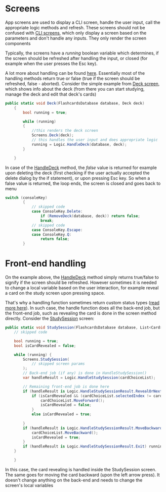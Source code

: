 # Screens #
App screens are used to display a CLI screen, handle the user input, call the appropriate logic methods and refresh. These screens should not be confused with [CLI screens](../../CLI/Screens.cs), which only display a screen based on the parameters and don't handle any inputs. They only render the screen components

Typically, the screens have a *running* boolean variable which determines, if the screen should be refreshed after handling the input, or closed (for example when the user presses the Esc key).

A lot more about handling can be found [here](../handling/README.md). Essentially most of the handling methods return true or false (true if the screen should be refreshed, false - aborted). Consider the simple example from [Deck screen](Deck.cs), which shows info about the deck (from there you can start studying, manage the deck and edit that deck's cards)

```cs
public static void Deck(FlashcardsDatabase database, Deck deck)
    {
        bool running = true;

        while (running)
        {
            //this renders the deck screen
            Screens.Deck(deck);
            // this handles the user input and does appropriate logic
            running = Logic.HandleDeck(database, deck);
        }

    }
```
In case of the [HandleDeck](../handling/Deck.cs) method, the *false* value is returned for example upon deleting the deck (first checking if the user actually accepted the delete dialog by the if statement), or upon pressing Esc key. So when a false value is returned, the loop ends, the screen is closed and goes back to menu
```cs
switch (consoleKey)
        {
            // skipped code
            case ConsoleKey.Delete:
                if (RemoveDeck(database, deck)) return false;
                break;
            // skipped code
            case ConsoleKey.Escape:
            case ConsoleKey.Q:
                return false;
        }
```

# Front-end handling #
On the example above, the [HandleDeck](../handling/Deck.cs) method simply returns true/false to signify if the screen should be refreshed. However sometimes it is needed to change a local variable based on the user interaction, for example reveal a card on the study screen upon pressing space.

That's why a handling function sometimes return custom status types ([read more here](../handling/README.md)). In such case, the handle function does all the back-end job, but the front-end job, such as revealing the card is done in the screen method directly. Consider the [StudySession](StudySession.cs) screen:
```cs
public static void StudySession(FlashcardsDatabase database, List<Card> cards) {
    // skipped code

    bool running = true;
    bool isCardRevealed = false;

    while (running) {
        Screens.StudySession(
            // skipped screen params
        );
        // Back-end job (if any) is done in HandleStudySession()
        var handleResult = Logic.HandleStudySession(cardChoiceList);

        // Remaining front-end job is done here
        if (handleResult is Logic.HandleStudySessionResult.RevealOrNext) {
            if (isCardRevealed && (cardChoiceList.selectedIndex != cardChoiceList.MaxIndex)) {
                cardChoiceList.MoveForward();
                isCardRevealed = false;
            }
            else isCardRevealed = true;
            
        }
        if (handleResult is Logic.HandleStudySessionResult.MoveBackward) {
            cardChoiceList.MoveBackward();
            isCardRevealed = true;
        }
        if (handleResult is Logic.HandleStudySessionResult.Exit) running = false;
    }

    }
```
In this case, the card revealing is handled inside the StudySession screen. The same goes for moving the card backward (upon the left arrow press). It doesn't change anything on the back-end and needs to change the screen's local variables
